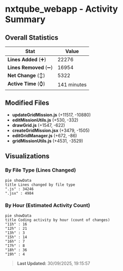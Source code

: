 # nxtqube_webapp - Activity Summary 

## Overall Statistics

| Stat                   | Value                                                             |
| ---------------------- | ----------------------------------------------------------------- |
| **Lines Added** (➕)   | 22276                                          |
| **Lines Removed** (➖) | 16954                                        |
| **Net Change** (↕)    | 5322                |
| **Active Time** (⌚)   | 141 minutes |


## Modified Files
- **updateGridMission.js** (+11517, -10880)
- **editMissionUtils.js** (+530, -332)
- **drawGrid.js** (+1547, -622)
- **createGridMission.jsx** (+3479, -1505)
- **editGridManager.js** (+672, -86)
- **gridMissionUtils.js** (+4531, -3529)

## Visualizations

### By File Type (Lines Changed)

```mermaid
pie showData
title Lines changed by file type
".js" : 34246
".jsx" : 4984
```

### By Hour (Estimated Activity Count)

```mermaid
pie showData
title Coding activity by hour (count of changes)
"11h" : 16
"12h" : 21
"13h" : 3
"15h" : 14
"16h" : 7
"17h" : 8
"18h" : 36
"19h" : 4
```


> **Last Updated:** 30/09/2025, 19:15:57